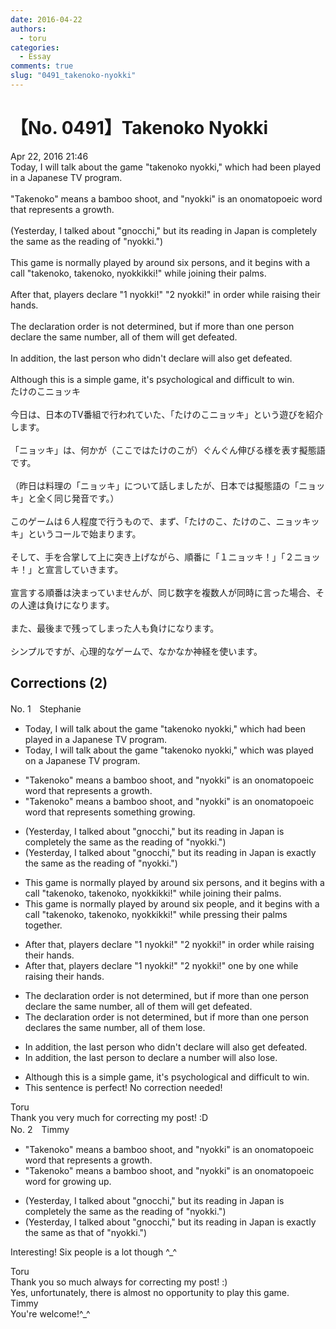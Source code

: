 ```yaml
---
date: 2016-04-22
authors:
  - toru
categories:
  - Essay
comments: true
slug: "0491_takenoko-nyokki"
---
```


# 【No. 0491】Takenoko Nyokki
<div class="date">Apr 22, 2016 21:46</div>
<div id="post"><div id="body_show_ori">
Today, I will talk about the game "takenoko nyokki," which had been played in a Japanese TV program.<br/><br/>"Takenoko" means a bamboo shoot, and "nyokki" is an onomatopoeic word that represents a growth.<br/><br/>(Yesterday, I talked about "gnocchi," but its reading in Japan is completely the same as the reading of "nyokki.")<br/><br/>This game is normally played by around six persons, and it begins with a call "takenoko, takenoko, nyokkikki!" while joining their palms.<br/><br/>After that, players declare "1 nyokki!" "2 nyokki!" in order while raising their hands.<br/><br/>The declaration order is not determined, but if more than one person declare the same number, all of them will get defeated.<br/><br/>In addition, the last person who didn't declare will also get defeated.<br/><br/>Although this is a simple game, it's psychological and difficult to win.
</div></div>

<!-- more -->

<div id="post_ja"><div id="body_show_mo">
たけのこニョッキ<br/><br/>今日は、日本のTV番組で行われていた、「たけのこニョッキ」という遊びを紹介します。<br/><br/>「ニョッキ」は、何かが（ここではたけのこが）ぐんぐん伸びる様を表す擬態語です。<br/><br/>（昨日は料理の「ニョッキ」について話しましたが、日本では擬態語の「ニョッキ」と全く同じ発音です。）<br/><br/>このゲームは６人程度で行うもので、まず、「たけのこ、たけのこ、ニョッキッキ」というコールで始まります。<br/><br/>そして、手を合掌して上に突き上げながら、順番に「１ニョッキ！」「２ニョッキ！」と宣言していきます。<br/><br/>宣言する順番は決まっていませんが、同じ数字を複数人が同時に言った場合、その人達は負けになります。<br/><br/>また、最後まで残ってしまった人も負けになります。<br/><br/>シンプルですが、心理的なゲームで、なかなか神経を使います。
</div></div>

## Corrections (2)
<div id="block"><div class="first_name"> No. 1　<span class="just_name">Stephanie</span></div><div id="block2">
<ul class="correction_field">
<li class="incorrect">Today, I will talk about the game "takenoko nyokki," which had been played in a Japanese TV program.</li>
<li class="corrected correct">
Today, I will talk about the game "takenoko nyokki," which <span class="f_red">was</span> played <span class="f_red">on</span> a Japanese TV program.
</li>
</ul>
<ul class="correction_field">
<li class="incorrect">"Takenoko" means a bamboo shoot, and "nyokki" is an onomatopoeic word that represents a growth.</li>
<li class="corrected correct">
"Takenoko" means a bamboo shoot, and "nyokki" is an onomatopoeic word that represents <span class="f_red">something growing</span>.
</li>
</ul>
<ul class="correction_field">
<li class="incorrect">(Yesterday, I talked about "gnocchi," but its reading in Japan is completely the same as the reading of "nyokki.")</li>
<li class="corrected correct">
(Yesterday, I talked about "gnocchi," but its reading in Japan is <span class="f_red">exactly</span> the same as the reading of "nyokki.")
</li>
</ul>
<ul class="correction_field">
<li class="incorrect">This game is normally played by around six persons, and it begins with a call "takenoko, takenoko, nyokkikki!" while joining their palms.</li>
<li class="corrected correct">
This game is normally played by around six <span class="f_red">people</span>, and it begins with a call "takenoko, takenoko, nyokkikki!" while <span class="f_red">pressing their palms together</span>.
</li>
</ul>
<ul class="correction_field">
<li class="incorrect">After that, players declare "1 nyokki!" "2 nyokki!" in order while raising their hands.</li>
<li class="corrected correct">
After that, players declare "1 nyokki!" "2 nyokki!" <span class="f_red">one by one</span> while raising their hands.
</li>
</ul>
<ul class="correction_field">
<li class="incorrect">The declaration order is not determined, but if more than one person declare the same number, all of them will get defeated.</li>
<li class="corrected correct">
The <span class="sline">declaration</span> order is not determined, but if more than one person declare<span class="f_red">s</span> the same number, all of them <span class="f_red">lose</span>.
</li>
</ul>
<ul class="correction_field">
<li class="incorrect">In addition, the last person who didn't declare will also get defeated.</li>
<li class="corrected correct">
In addition, the last person <span class="f_red">to</span> declare <span class="f_red">a number </span>will also <span class="f_red">lose</span>.
</li>
</ul>
<ul class="correction_field">
<li class="incorrect">Although this is a simple game, it's psychological and difficult to win.</li>
<li class="corrected perfect">This sentence is perfect! No correction needed!</li>
</ul>
</div><div class="name"><span class="just_name">Toru</span><br>
Thank you very much for correcting my post! :D
</div>
</div>
<div id="block"><div class="first_name"> No. 2　<span class="just_name">Timmy</span></div><div id="block2">
<ul class="correction_field">
<li class="incorrect">"Takenoko" means a bamboo shoot, and "nyokki" is an onomatopoeic word that represents a growth.</li>
<li class="corrected correct">
"Takenoko" means a bamboo shoot, and "nyokki" is an onomatopoeic word <span class="f_blue">for</span> growing <span class="f_blue">up</span>.
</li>
</ul>
<ul class="correction_field">
<li class="incorrect">(Yesterday, I talked about "gnocchi," but its reading in Japan is completely the same as the reading of "nyokki.")</li>
<li class="corrected correct">
(Yesterday, I talked about "gnocchi," but its reading in Japan is exactly the same as th<span class="f_blue">at</span> of "nyokki.")
</li>
</ul>
<p class="comment_small">
 Interesting! Six people is a lot though ^_^
</p>

</div><div class="name"><span class="just_name">Toru</span><br>
Thank you so much always for correcting my post! :)<br/>Yes, unfortunately, there is almost no opportunity to play this game.
</div>
<div class="name"><span class="just_name">Timmy</span><br>
You're welcome!^_^
</div>
</div>
